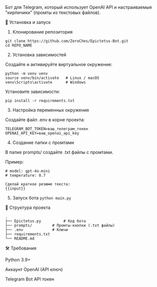 Бот для Telegram, который использует OpenAI API и настраиваемые "кирпичики" (промты из текстовых файлов).

🚀 Установка и запуск
1. Клонирование репозитория
```
git clone https://github.com/ZeroChes/Epictetus-Bot.git
cd REPO_NAME
```

2. Установка зависимостей

Создайте и активируйте виртуальное окружение:
```
python -m venv venv
source venv/bin/activate   # Linux / macOS
venv\Scripts\activate      # Windows
```

Установите зависимости:

`pip install -r requirements.txt`

3. Настройка переменных окружения

Создайте файл .env в корне проекта:
```
TELEGRAM_BOT_TOKEN=ваш_телеграм_токен
OPENAI_API_KEY=ваш_openai_api_key
```
4. Создание папки с промтами

В папке prompts/ создайте .txt файлы с промтами.

Пример:
```
# model: gpt-4o-mini
# temperature: 0.7

Сделай краткое резюме текста:
{{input}}
```
5. Запуск бота
```python main.py```

📁 Структура проекта
```
.
├── Epictetus.py          # Код бота
├── prompts/         # Промты-кнопки (.txt файлы)
├── .env             # Ключи
├── requirements.txt 
└── README.md
```
🛠 Требования

Python 3.9+

Аккаунт OpenAI (API ключ)

Telegram Bot API токен
